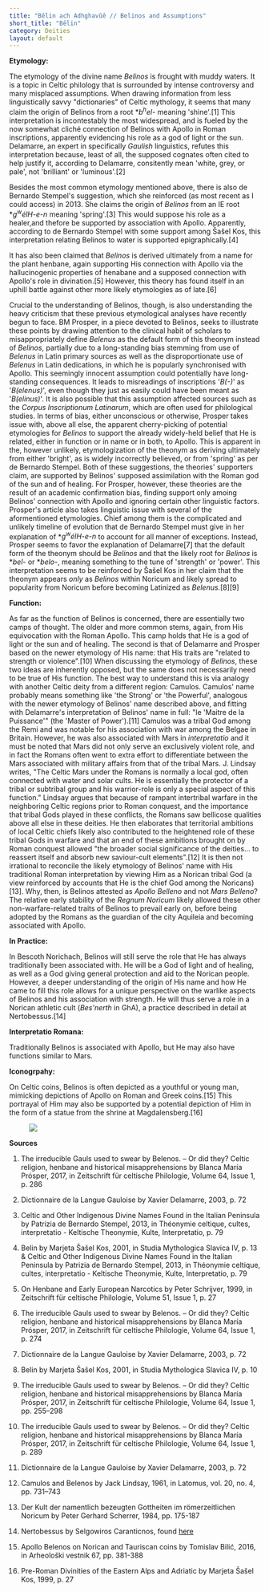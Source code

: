 ```yaml
---
title: "Bêlin ach Adhghavûê // Belinos and Assumptions"
short_title: "Bêlin"
category: Deities
layout: default
---
```


**Etymology:**

The etymology of the divine name *Belinos* is frought with muddy waters. It is a topic in Celtic philology that is surrounded by intense controversy and many misplaced assumptions. When drawing information from less linguistically savvy "dictionaries" of Celtic mythology, it seems that many claim the origin of Belinos from a root \**b<sup>h</sup>el-* meaning 'shine'.\[1] This interpretation is incontestably the most widespread, and is fueled by the now somewhat cliché connection of Belinos with Apollo in Roman inscriptions, apparently evidencing his role as a god of light or the sun. Delamarre, an expert in specifically *Gaulish* linguistics, refutes this interpretation because, least of all, the supposed cognates often cited to help justify it, according to Delamarre, consitently mean 'white, grey, or pale', not 'brilliant' or 'luminous'.\[2]

Besides the most common etymology mentioned above, there is also de Bernardo Stempel's suggestion, which she reinforced (as most recent as I could access) in 2013. She claims the origin of *Belinos* from an IE root \**g<sup>w</sup>élH-e-n* meaning 'spring'.\[3] This would suppose his role as a healer,and thefore be supported by association with Apollo. Apparently, according to de Bernardo Stempel with some support among Šašel Kos, this interpretation relating Belinos to water is supported epigraphically.\[4]

It has also been claimed that *Belinos* is derived ultimately from a name for the plant henbane, again supporting His connection with Apollo via the hallucinogenic properties of henabane and a supposed connection with Apollo's role in divination.\[5] However, this theory has found itself in an uphill battle against other more likely etymologies as of late.\[6]

Crucial to the understanding of Belinos, though, is also understanding the heavy criticism that these previous etymological analyses have recently begun to face. BM Prosper, in a piece devoted to Belinos, seeks to illustrate these points by drawing attention to the clinical habit of scholars to misappropriately define *Belenus* as the default form of this theonym instead of *Belinos*, partially due to a long-standing bias stemming from use of *Belenus* in Latin primary sources as well as the disproportionate use of *Belenus* in Latin dedications, in which he is popularly synchronised with Apollo. This seemingly innocent assumption could potentially have long-standing consequences. It leads to misreadings of inscriptions '*B(-)*' as '*B(elenus)*', even though they just as easily could have been meant as '*B(elinus)*'. It is also possible that this assumption affected sources such as the *Corpus Inscriptionum Latinarum*, which are often used for philological studies. In terms of bias, either unconscious or otherwise, Prosper takes issue with, above all else, the apparent cherry-picking of potential etymologies for *Belinos* to support the already widely-held belief that He is related, either in function or in name or in both, to Apollo. This is apparent in the, however unlikely, etymologization of the theonym as deriving ultimately from either 'bright', as is widely incorrectly believed, or from 'spring' as per de Bernardo Stempel. Both of these suggestions, the theories' supporters claim, are supported by Belinos' supposed assimilation with the Roman god of the sun and of healing. For Prosper, however, these theories are the result of an academic confirmation bias, finding support only amoing Belinos' connection with Apollo and ignoring certain other linguistic factors. Prosper's article also takes linguistic issue with several of the aformentioned etymologies. Chief among them is the complicated and unlikely timeline of evolution that de Bernardo Stempel must give in her explanation of \**g<sup>w</sup>élH-e-n* to account for all manner of exceptions. Instead, Prosper seems to favor the explanation of Delamarre\[7] that the default form of the theonym should be *Belinos* and that the likely root for *Belinos* is \**bel-* or \**belo-*, meaning something to the tune of 'strength' or 'power'. This interpretation seems to be reinforced by Šašel Kos in her claim that the theonym appears *only* as *Belinos* within Noricum and likely spread to popularity from Noricum before becoming Latinized as *Belenus*.\[8]\[9]

**Function:**

As far as the function of Belinos is concerned, there are essentially two camps of thought. The older and more common stems, again, from His equivocation with the Roman Apollo. This camp holds that He is a god of light or the sun and of healing. The second is that of Delamarre and Prosper based on the newer etymology of His name: that His traits are "related to strength or violence".\[10] When discussing the etymology of *Belinos*, these two ideas are inherently opposed, but the same does not necessarily need to be true of His function. The best way to understand this is via analogy with another Celtic deity from a different region: Camulos. Camulos' name probably means something like 'the Strong' or 'the Powerful', analogous with the newer etymology of Belinos' name described above, and fitting with Delamarre's interpretation of Belinos' name in full: "le 'Maitre de la Puissance'" (the 'Master of Power').\[11] Camulos was a tribal God among the Remi and was notable for his association with war among the Belgae in Britain. However, he was also associated with Mars in *interpretatio* and it must be noted that Mars did not only serve an exclusively violent role, and in fact the Romans often went to extra effort to differentiate between the Mars associated with military affairs from that of the tribal Mars. J. Lindsay writes, "The Celtic Mars under the Romans is normally a local god, often connected with water and solar cults. He is essentially the protector of a tribal or subtribal group and his warrior-role is only a special aspect of this function." Lindsay argues that because of rampant intertribal warfare in the neighboring Celtic regions prior to Roman conquest, and the importance that tribal Gods played in these conflicts, the Romans saw bellicose qualities above all else in these deities. He then elaborates that territorial ambitions of local Celtic chiefs likely also contributed to the heightened role of these tribal Gods in warfare and that an end of these ambitions brought on by Roman conquest allowed "the broader social significance of the deities... to reassert itself and absorb new saviour-cult elements".\[12] It is then not irrational to reconcile the likely etymology of Belinos' name with His traditional Roman interpretation by viewing Him as a Norican tribal God (a view reinforced by accounts that He is the chief God among the Noricans)\[13]. Why, then, is Belinos attested as *Apollo Belleno* and not *Mars Belleno*? The relative early stability of the *Regnum Noricum* likely allowed these other non-warfare-related traits of Belinos to prevail early on, before being adopted by the Romans as the guardian of the city Aquileia and becoming associated with Apollo. 

**In Practice:**

In Bescoth Norichach, Belinos will still serve the role that He has always traditionally been associated with. He will be a God of light and of healing, as well as a God giving general protection and aid to the Norican people. However, a deeper understanding of the origin of His name and how He came to fill this role allows for a unique perspective on the warlike aspects of Belinos and his association with strength. He will thus serve a role in a Norican athletic cult (*Bes'nerth* in GhA), a practice described in detail at Nertobessus.\[14]

**Interpretatio Romana:**

Traditionally Belinos is associated with Apollo, but He may also have functions similar to Mars.

**Iconogrpahy:**

On Celtic coins, Belinos is often depicted as a youthful or young man, mimicking depictions of Apollo on Roman and Greek coins.\[15] This portrayal of Him may also be supported by a potential depiction of Him in the form of a statue from the shrine at Magdalensberg.\[16]

<figure class="deity-image"><img src="{{ '/assets/img/belin.png' | relative_url }}"></figure>

**Sources**

1. The irreducible Gauls used to swear by Belenos. – Or did they? Celtic religion, henbane and historical misapprehensions by Blanca María Prósper, 2017, in Zeitschrift für celtische Philologie, Volume 64, Issue 1, p. 286

2. Dictionnaire de la Langue Gauloise by Xavier Delamarre, 2003, p. 72

3. Celtic and Other Indigenous Divine Names Found in the Italian Peninsula by Patrizia de Bernardo Stempel, 2013, in Théonymie celtique, cultes, interpretatio - Keltische Theonymie, Kulte, Interpretatio, p. 79

4. Belin by Marjeta Šašel Kos, 2001, in Studia Mythologica Slavica IV, p. 13 & Celtic and Other Indigenous Divine Names Found in the Italian Peninsula by Patrizia de Bernardo Stempel, 2013, in Théonymie celtique, cultes, interpretatio - Keltische Theonymie, Kulte, Interpretatio, p. 79

5. On Henbane and Early European Narcotics by Peter Schrijver, 1999, in Zeitschrift für celtische Philologie, Volume 51, Issue 1, p. 27

6. The irreducible Gauls used to swear by Belenos. – Or did they? Celtic religion, henbane and historical misapprehensions by Blanca María Prósper, 2017, in Zeitschrift für celtische Philologie, Volume 64, Issue 1, p. 274

7. Dictionnaire de la Langue Gauloise by Xavier Delamarre, 2003, p. 72

8. Belin by Marjeta Šašel Kos, 2001, in Studia Mythologica Slavica IV, p. 10

9. The irreducible Gauls used to swear by Belenos. – Or did they? Celtic religion, henbane and historical misapprehensions by Blanca María Prósper, 2017, in Zeitschrift für celtische Philologie, Volume 64, Issue 1, pp. 255–298

10. The irreducible Gauls used to swear by Belenos. – Or did they? Celtic religion, henbane and historical misapprehensions by Blanca María Prósper, 2017, in Zeitschrift für celtische Philologie, Volume 64, Issue 1, p. 289

11. Dictionnaire de la Langue Gauloise by Xavier Delamarre, 2003, p. 72

12. Camulos and Belenos by Jack Lindsay, 1961, in Latomus, vol. 20, no. 4, pp. 731–743

13. Der Kult der namentlich bezeugten Gottheiten im römerzeitlichen Noricum by Peter Gerhard Scherrer, 1984, pp. 175-187

14. Nertobessus by Selgowiros Caranticnos, found [here](https://nertobessus.wordpress.com/) 

15. Apollo Belenos on Norican and Tauriscan coins by Tomislav Bilić, 2016, in Arheološki vestnik 67, pp. 381-388

16. Pre-Roman Divinities of the Eastern Alps and Adriatic by Marjeta Šašel Kos, 1999, p. 27